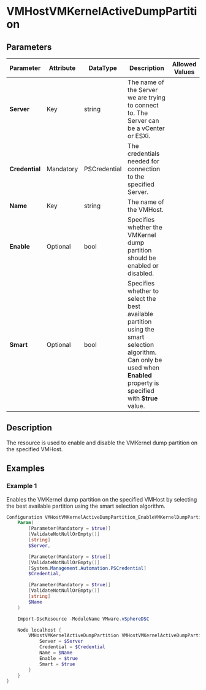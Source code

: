 # VMHostVMKernelActiveDumpPartition

## Parameters

| Parameter | Attribute | DataType | Description | Allowed Values |
| --- | --- | --- | --- | --- |
| **Server** | Key | string | The name of the Server we are trying to connect to. The Server can be a vCenter or ESXi. ||
| **Credential** | Mandatory | PSCredential | The credentials needed for connection to the specified Server. ||
| **Name** | Key | string | The name of the VMHost. ||
| **Enable** | Optional | bool | Specifies whether the VMKernel dump partition should be enabled or disabled. ||
| **Smart** | Optional | bool | Specifies whether to select the best available partition using the smart selection algorithm. Can only be used when **Enabled** property is specified with **$true** value. ||

## Description

The resource is used to enable and disable the VMKernel dump partition on the specified VMHost.

## Examples

### Example 1

Enables the VMKernel dump partition on the specified VMHost by selecting the best available partition using the smart selection algorithm.

```powershell
Configuration VMHostVMKernelActiveDumpPartition_EnableVMKernelDumpPartition_Config {
    Param(
        [Parameter(Mandatory = $true)]
        [ValidateNotNullOrEmpty()]
        [string]
        $Server,

        [Parameter(Mandatory = $true)]
        [ValidateNotNullOrEmpty()]
        [System.Management.Automation.PSCredential]
        $Credential,

        [Parameter(Mandatory = $true)]
        [ValidateNotNullOrEmpty()]
        [string]
        $Name
    )

    Import-DscResource -ModuleName VMware.vSphereDSC

    Node localhost {
        VMHostVMKernelActiveDumpPartition VMHostVMKernelActiveDumpPartition {
            Server = $Server
            Credential = $Credential
            Name = $Name
            Enable = $true
            Smart = $true
        }
    }
}
```
